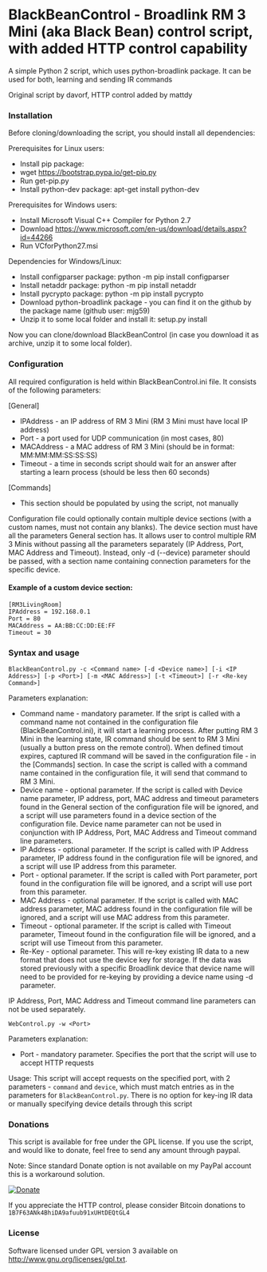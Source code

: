 # BlackBeanControl - Broadlink RM 3 Mini (aka Black Bean) control script, with added HTTP control capability

A simple Python 2 script, which uses python-broadlink package. It can be used for both, learning and sending IR commands

Original script by davorf, HTTP control added by mattdy

### Installation

Before cloning/downloading the script, you should install all dependencies: 

Prerequisites for Linux users:

- Install pip package: 
 - wget https://bootstrap.pypa.io/get-pip.py 
 - Run get-pip.py
- Install python-dev package: apt-get install python-dev

Prerequisites for Windows users:

- Install Microsoft Visual C++ Compiler for Python 2.7
 - Download https://www.microsoft.com/en-us/download/details.aspx?id=44266
 - Run VCforPython27.msi

Dependencies for Windows/Linux:

- Install configparser package: python -m pip install configparser
- Install netaddr package: python -m pip install netaddr
- Install pycrypto package: python -m pip install pycrypto
- Download python-broadlink package - you can find it on the github by the package name (github user: mjg59)
- Unzip it to some local folder and install it: setup.py install

Now you can clone/download BlackBeanControl (in case you download it as archive, unzip it to some local folder).

### Configuration

All required configuration is held within BlackBeanControl.ini file. It consists of the following parameters: 

[General]
- IPAddress - an IP address of RM 3 Mini (RM 3 Mini must have local IP address)
- Port - a port used for UDP communication (in most cases, 80)
- MACAddress - a MAC address of RM 3 Mini (should be in format: MM:MM:MM:SS:SS:SS)
- Timeout - a time in seconds script should wait for an answer after starting a learn process (should be less then 60 seconds)

[Commands]
- This section should be populated by using the script, not manually

Configuration file could optionally contain multiple device sections (with a custom names, must not contain any blanks). The device section must have all the parameters General section has. It allows user to control multiple RM 3 Minis without passing all the parameters separately (IP Address, Port, MAC Address and Timeout). Instead, only -d (--device) parameter should be passed, with a section name containing connection parameters for the specific device. 

#### Example of a custom device section:
```
[RM3LivingRoom]
IPAddress = 192.168.0.1
Port = 80
MACAddress = AA:BB:CC:DD:EE:FF
Timeout = 30
```

### Syntax and usage
```
BlackBeanControl.py -c <Command name> [-d <Device name>] [-i <IP Address>] [-p <Port>] [-m <MAC Address>] [-t <Timeout>] [-r <Re-key Command>]
```

Parameters explanation: 
- Command name - mandatory parameter. If the sript is called with a command name not contained in the configuration file (BlackBeanControl.ini), it will start a learning process. After putting RM 3 Mini in the learning state, IR command should be sent to RM 3 Mini (usually a button press on the remote control). When defined timout expires, captured IR command will be saved in the configuration file - in the [Commands] section. In case the script is called with a command name contained in the configuration file, it will send that command to RM 3 Mini.
- Device name - optional parameter. If the script is called with Device name parameter, IP address, port, MAC address and timeout parameters found in the General section of the configuration file will be ignored, and a script will use parameters found in a device section of the configuration file. Device name parameter can not be used in conjunction with IP Address, Port, MAC Address and Timeout command line parameters.
- IP Address - optional parameter. If the script is called with IP Address parameter, IP address found in the configuration file will be ignored, and a script will use IP address from this parameter.
- Port - optional parameter. If the script is called with Port parameter, port found in the configuration file will be ignored, and a script will use port from this parameter.
- MAC Address - optional parameter. If the script is called with MAC address parameter, MAC address found in the configuration file will be ignored, and a script will use MAC address from this parameter.
- Timeout - optional parameter. If the script is called with Timeout parameter, Timeout found in the configuration file will be ignored, and a script will use Timeout from this parameter.
- Re-Key - optional parameter. This will re-key existing IR data to a new format that does not use the device key for storage. If the data was stored previously with a specific Broadlink device that device name will need to be provided for re-keying by providing a device name using -d parameter.

IP Address, Port, MAC Address and Timeout command line parameters can not be used separately.

```
WebControl.py -w <Port>
```
Parameters explanation:
- Port - mandatory parameter. Specifies the port that the script will use to accept HTTP requests

Usage:
This script will accept requests on the specified port, with 2 parameters - `command` and `device`, which must match entries as in the parameters for `BlackBeanControl.py`. There is no option for key-ing IR data or manually specifying device details through this script

### Donations

This script is available for free under the GPL license. If you use the script, and would like to donate, feel free to send any amount through paypal. 

Note: Since standard Donate option is not available on my PayPal account this is a workaround solution.

[![Donate](https://www.paypalobjects.com/en_US/i/btn/btn_donateCC_LG.gif)](https://www.paypal.com/cgi-bin/webscr?cmd=_xclick&business=CCZRY3C8RXSRW&lc=BA&item_name=Donation%20%2d%20BlackBeanControl&item_number=1&button_subtype=services&currency_code=EUR&bn=PP%2dBuyNowBF%3abtn_paynowCC_LG%2egif%3aNonHosted)

If you appreciate the HTTP control, please consider Bitcoin donations to `1B7F63ANk4BhiDA9afuub91xUHtDEQtGL4`

### License

Software licensed under GPL version 3 available on http://www.gnu.org/licenses/gpl.txt.
